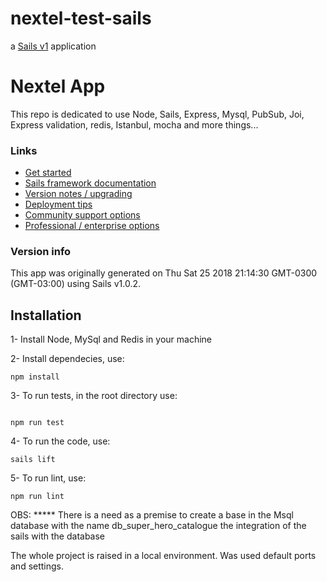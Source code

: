 # nextel-test-sails

a [Sails v1](https://sailsjs.com) application

# Nextel App
This repo is dedicated to use Node, Sails, Express, Mysql, PubSub, Joi, Express validation, redis, Istanbul, mocha and more things...

### Links

+ [Get started](https://sailsjs.com/get-started)
+ [Sails framework documentation](https://sailsjs.com/documentation)
+ [Version notes / upgrading](https://sailsjs.com/documentation/upgrading)
+ [Deployment tips](https://sailsjs.com/documentation/concepts/deployment)
+ [Community support options](https://sailsjs.com/support)
+ [Professional / enterprise options](https://sailsjs.com/enterprise)


### Version info

This app was originally generated on Thu Sat 25 2018 21:14:30 GMT-0300 (GMT-03:00) using Sails v1.0.2.

<!-- Internally, Sails used [`sails-generate@1.15.28`](https://github.com/balderdashy/sails-generate/tree/v1.15.28/lib/core-generators/new). -->

## Installation

1- Install Node, MySql and Redis in your machine

2- Install dependecies, use:

```
npm install
```

3- To run tests, in the root directory use:
```

npm run test
```

4- To run the code, use: 
```
sails lift
```

5- To run lint, use: 
```
npm run lint
```

OBS: ***** 
There is a need as a premise to create a base in the Msql database with the name
db_super_hero_catalogue the integration of the sails with the database

The whole project is raised in a local environment. Was used default ports and settings.

<!--
Note:  Generators are usually run using the globally-installed `sails` CLI (command-line interface).  This CLI version is _environment-specific_ rather than app-specific, thus over time, as a project's dependencies are upgraded or the project is worked on by different developers on different computers using different versions of Node.js, the Sails dependency in its package.json file may differ from the globally-installed Sails CLI release it was originally generated with.  (Be sure to always check out the relevant [upgrading guides](https://sailsjs.com/upgrading) before upgrading the version of Sails used by your app.  If you're stuck, [get help here](https://sailsjs.com/support).)
-->

